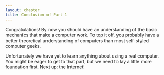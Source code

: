 ```yaml
---
layout: chapter
title: Conclusion of Part 1
---
```


Congratulations! By now you should have an understanding of the basic mechanics
that make a computer work. To top it off, you probably have a better theoretical
understanding of computers than most self-styled computer geeks.

Unfortunately we have yet to learn anything about using a real computer. You
might be eager to get to that part, but we need to lay a little more foundation
first. Next up: the Internet!
